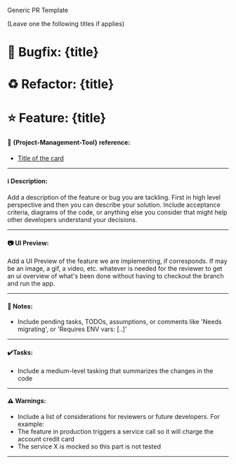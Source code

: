 Generic PR Template

(Leave one the following titles if applies)

# :wrench: Bugfix: {title}

# :recycle: Refactor: {title}

# :star: Feature: {title}

#### :link: {Project-Management-Tool} reference:

- [Title of the card](https://link-to-project-management)

---

#### :information_source: Description:

Add a description of the feature or bug you are tackling. First in high level perspective and then you can describe your solution. Include acceptance criteria, diagrams of the code, or anything else you consider that might help other developers understand your decisions.

---

#### :camera: UI Preview:

Add a UI Preview of the feature we are implementing, if corresponds. If may be an image, a gif, a video, etc. whatever is needed for the reviewer to get an ui overview of what's been done without having to checkout the branch and run the app.

---

#### :pushpin: Notes:

- Include pending tasks, TODOs, assumptions, or comments like 'Needs migrating', or 'Requires ENV vars: [..]'

---

#### :heavy_check_mark:Tasks:

- Include a medium-level tasking that summarizes the changes in the code

---

#### :warning: Warnings:

- Include a list of considerations for reviewers or future developers. For example:
- The feature in production triggers a service call so it will charge the account credit card
- The service X is mocked so this part is not tested

---
